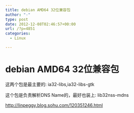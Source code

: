 ```yaml
---
title: debian AMD64 32位兼容包
author: "-"
type: post
date: 2012-12-08T02:46:57+00:00
url: /?p=4851
categories:
  - Linux

---
```

# debian AMD64 32位兼容包
这两个包是最主要的: ia32-libs,ia32-libs-gtk

这个包是负责解析DNS Name的，最好也装上: lib32nss-mdns

<http://linpeggy.blog.sohu.com/120351246.html>